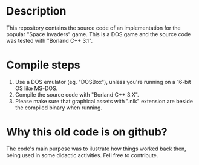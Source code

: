 # Description

This repository contains the source code of an implementation for the popular "Space Invaders" game.
This is a DOS game and the source code was tested with "Borland C++ 3.1".

# Compile steps

1. Use a DOS emulator (eg. "DOSBox"), unless you're running on a 16-bit OS like MS-DOS.
2. Compile the source code with "Borland C++ 3.X".
3. Please make sure that graphical assets with ".nik" extension are beside the compiled binary when running.

# Why this old code is on github?

The code's main purpose was to ilustrate how things worked back then, being used in some didactic activities.
Fell free to contribute.
